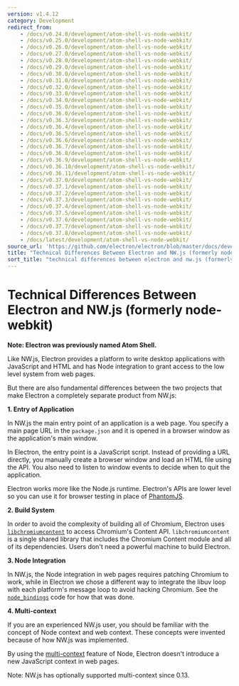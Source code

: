 ```yaml
---
version: v1.4.12
category: Development
redirect_from:
    - /docs/v0.24.0/development/atom-shell-vs-node-webkit/
    - /docs/v0.25.0/development/atom-shell-vs-node-webkit/
    - /docs/v0.26.0/development/atom-shell-vs-node-webkit/
    - /docs/v0.27.0/development/atom-shell-vs-node-webkit/
    - /docs/v0.28.0/development/atom-shell-vs-node-webkit/
    - /docs/v0.29.0/development/atom-shell-vs-node-webkit/
    - /docs/v0.30.0/development/atom-shell-vs-node-webkit/
    - /docs/v0.31.0/development/atom-shell-vs-node-webkit/
    - /docs/v0.32.0/development/atom-shell-vs-node-webkit/
    - /docs/v0.33.0/development/atom-shell-vs-node-webkit/
    - /docs/v0.34.0/development/atom-shell-vs-node-webkit/
    - /docs/v0.35.0/development/atom-shell-vs-node-webkit/
    - /docs/v0.36.0/development/atom-shell-vs-node-webkit/
    - /docs/v0.36.3/development/atom-shell-vs-node-webkit/
    - /docs/v0.36.4/development/atom-shell-vs-node-webkit/
    - /docs/v0.36.5/development/atom-shell-vs-node-webkit/
    - /docs/v0.36.6/development/atom-shell-vs-node-webkit/
    - /docs/v0.36.7/development/atom-shell-vs-node-webkit/
    - /docs/v0.36.8/development/atom-shell-vs-node-webkit/
    - /docs/v0.36.9/development/atom-shell-vs-node-webkit/
    - /docs/v0.36.10/development/atom-shell-vs-node-webkit/
    - /docs/v0.36.11/development/atom-shell-vs-node-webkit/
    - /docs/v0.37.0/development/atom-shell-vs-node-webkit/
    - /docs/v0.37.1/development/atom-shell-vs-node-webkit/
    - /docs/v0.37.2/development/atom-shell-vs-node-webkit/
    - /docs/v0.37.3/development/atom-shell-vs-node-webkit/
    - /docs/v0.37.4/development/atom-shell-vs-node-webkit/
    - /docs/v0.37.5/development/atom-shell-vs-node-webkit/
    - /docs/v0.37.6/development/atom-shell-vs-node-webkit/
    - /docs/v0.37.7/development/atom-shell-vs-node-webkit/
    - /docs/v0.37.8/development/atom-shell-vs-node-webkit/
    - /docs/latest/development/atom-shell-vs-node-webkit/
source_url: 'https://github.com/electron/electron/blob/master/docs/development/atom-shell-vs-node-webkit.md'
title: "Technical Differences Between Electron and NW.js (formerly node-webkit)"
sort_title: "technical differences between electron and nw.js (formerly node-webkit)"
---
```


# Technical Differences Between Electron and NW.js (formerly node-webkit)

__Note: Electron was previously named Atom Shell.__

Like NW.js, Electron provides a platform to write desktop applications
with JavaScript and HTML and has Node integration to grant access to the low
level system from web pages.

But there are also fundamental differences between the two projects that make
Electron a completely separate product from NW.js:

__1. Entry of Application__

In NW.js the main entry point of an application is a web page. You specify a
main page URL in the `package.json` and it is opened in a browser window as
the application's main window.

In Electron, the entry point is a JavaScript script. Instead of
providing a URL directly, you manually create a browser window and load
an HTML file using the API. You also need to listen to window events
to decide when to quit the application.

Electron works more like the Node.js runtime. Electron's APIs are lower level
so you can use it for browser testing in place of [PhantomJS](http://phantomjs.org/).

__2. Build System__

In order to avoid the complexity of building all of Chromium, Electron uses [`libchromiumcontent`](https://github.com/brightray/libchromiumcontent) to access
Chromium's Content API. `libchromiumcontent` is a single shared library that
includes the Chromium Content module and all of its dependencies. Users don't
need a powerful machine to build Electron.

__3. Node Integration__

In NW.js, the Node integration in web pages requires patching Chromium to
work, while in Electron we chose a different way to integrate the libuv loop
with each platform's message loop to avoid hacking Chromium. See the
[`node_bindings`][node-bindings] code for how that was done.

__4. Multi-context__

If you are an experienced NW.js user, you should be familiar with the
concept of Node context and web context. These concepts were invented because
of how NW.js was implemented.

By using the [multi-context](http://strongloop.com/strongblog/whats-new-node-js-v0-12-multiple-context-execution/)
feature of Node, Electron doesn't introduce a new JavaScript context in web
pages.

Note: NW.js has optionally supported multi-context since 0.13.

[node-bindings]: https://github.com/electron/electron/tree/master/atom/common
